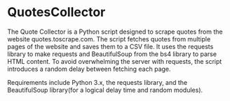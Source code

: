 # QuotesCollector
The Quote Collector is a Python script designed to scrape quotes from the website quotes.toscrape.com. The script fetches quotes from multiple pages of the website and saves them to a CSV file. It uses the requests library to make requests and BeautifulSoup from the bs4 library to parse HTML content. To avoid overwhelming the server with requests, the script introduces a random delay between fetching each page.

Requirements include Python 3.x, the requests library, and the BeautifulSoup library(for a logical delay time and random modules).
